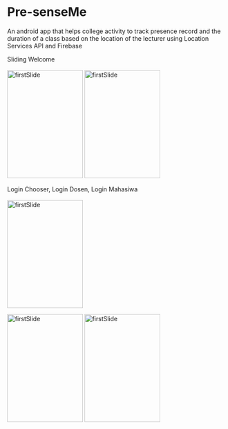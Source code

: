 # Pre-senseMe
An android app that helps college activity to track presence record and the duration of a class based on the location of the lecturer using Location Services API and Firebase

Sliding Welcome
<br>
<br>
<img src="https://github.com/aladhims/Pre-senseMe/blob/master/screenshots/firstslidewelcome.png" width="175" height="250" alt="firstSlide">
<img src="https://github.com/aladhims/Pre-senseMe/blob/master/screenshots/thirdslidewelcome.png" width="175" height="250" alt="firstSlide">

Login Chooser, Login Dosen, Login Mahasiwa
<br>
<br>
<img src="https://github.com/aladhims/Pre-senseMe/blob/master/screenshots/loginchooser.png" width="175" height="250" alt="firstSlide">

<img src="https://github.com/aladhims/Pre-senseMe/blob/master/screenshots/dosenlogin.png" width="175" height="250" alt="firstSlide">

<img src="https://github.com/aladhims/Pre-senseMe/blob/master/screenshots/mahasiswalogin.png" width="175" height="250" alt="firstSlide">
